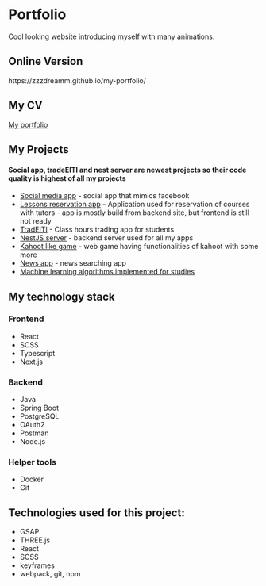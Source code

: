 <h1>Portfolio</h1>
Cool looking website introducing myself with many animations.

<h2>Online Version</h2>
https://zzzdreamm.github.io/my-portfolio/

<h2>My CV</h2>
<a href="https://drive.google.com/file/d/1txZP5SfN0RqTKmvW3xjhFQnwvETpq8rI/view?usp=sharing" target="_blank">My portfolio</a>

<h2>My Projects</h2>
<h4>Social app, tradeEITI and nest server are newest projects so their code quality is highest of all my projects</h4>
<ul>
  <li><a href="https://github.com/ZZZdreamm/social-app" target="_blank">Social media app</a> - social app that mimics facebook</li>
  <li><a href="https://github.com/ZZZdreamm/ReserveIT" target="_blank">Lessons reservation app</a> - Application used for reservation of courses with tutors - app is mostly build from backend site, but frontend is still not ready</li>
  <li><a href="https://github.com/ZZZdreamm/Tradeiti" target="_blank">TradEITI</a> - Class hours trading app for students</li>
  <li><a href="https://github.com/ZZZdreamm/nestJS-server" target="_blank">NestJS server</a> - backend server used for all my apps</li>
  <li><a href="https://github.com/ZZZdreamm/Cacarrot" target="_blank">Kahoot like game</a> - web game having functionalities of kahoot with some more</li>
  <li><a href="https://github.com/ZZZdreamm/HotNews" target="_blank">News app</a> - news searching app</li>
  <li><a href="https://github.com/ZZZdreamm/machine_learning" target="_blank">Machine learning algorithms implemented for studies</a></li>
</ul>

<h2>My technology stack</h2>
<h3>Frontend</h3>
<ul>
  <li>React</li>
  <li>SCSS</li>
  <li>Typescript</li>
  <li>Next.js</li>
</ul>
<h3>Backend</h3>
<ul>
  <li>Java</li>
  <li>Spring Boot</li>
  <li>PostgreSQL</li>
  <li>OAuth2</li>
  <li>Postman</li>
  <li>Node.js</li>
</ul>
<h3>Helper tools</h3>
<ul>
  <li>Docker</li>
  <li>Git</li>
</ul>



</ul>

<h2>Technologies used for this project:</h2>
<ul>
  <li>GSAP</li>
  <li>THREE.js</li>
  <li>React</li>
  <li>SCSS</li>
  <li>keyframes</li>
  <li>webpack, git, npm</li>
</ul>


